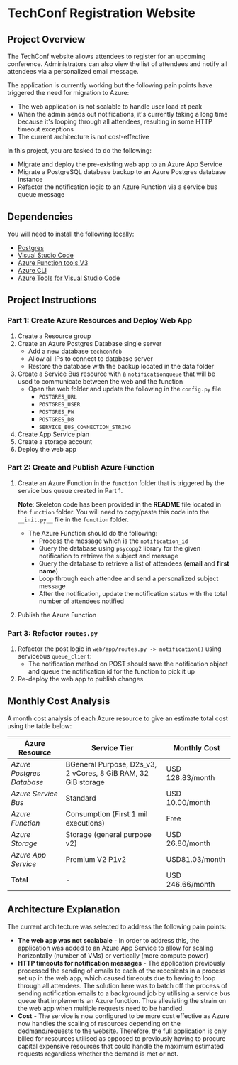 # TechConf Registration Website

## Project Overview
The TechConf website allows attendees to register for an upcoming conference. Administrators can also view the list of attendees and notify all attendees via a personalized email message.

The application is currently working but the following pain points have triggered the need for migration to Azure:
 - The web application is not scalable to handle user load at peak
 - When the admin sends out notifications, it's currently taking a long time because it's looping through all attendees, resulting in some HTTP timeout exceptions
 - The current architecture is not cost-effective 

In this project, you are tasked to do the following:
- Migrate and deploy the pre-existing web app to an Azure App Service
- Migrate a PostgreSQL database backup to an Azure Postgres database instance
- Refactor the notification logic to an Azure Function via a service bus queue message

## Dependencies

You will need to install the following locally:
- [Postgres](https://www.postgresql.org/download/)
- [Visual Studio Code](https://code.visualstudio.com/download)
- [Azure Function tools V3](https://docs.microsoft.com/en-us/azure/azure-functions/functions-run-local?tabs=windows%2Ccsharp%2Cbash#install-the-azure-functions-core-tools)
- [Azure CLI](https://docs.microsoft.com/en-us/cli/azure/install-azure-cli?view=azure-cli-latest)
- [Azure Tools for Visual Studio Code](https://marketplace.visualstudio.com/items?itemName=ms-vscode.vscode-node-azure-pack)

## Project Instructions

### Part 1: Create Azure Resources and Deploy Web App
1. Create a Resource group
2. Create an Azure Postgres Database single server
   - Add a new database `techconfdb`
   - Allow all IPs to connect to database server
   - Restore the database with the backup located in the data folder
3. Create a Service Bus resource with a `notificationqueue` that will be used to communicate between the web and the function
   - Open the web folder and update the following in the `config.py` file
      - `POSTGRES_URL`
      - `POSTGRES_USER`
      - `POSTGRES_PW`
      - `POSTGRES_DB`
      - `SERVICE_BUS_CONNECTION_STRING`
4. Create App Service plan
5. Create a storage account
6. Deploy the web app

### Part 2: Create and Publish Azure Function
1. Create an Azure Function in the `function` folder that is triggered by the service bus queue created in Part 1.

      **Note**: Skeleton code has been provided in the **README** file located in the `function` folder. You will need to copy/paste this code into the `__init.py__` file in the `function` folder.
      - The Azure Function should do the following:
         - Process the message which is the `notification_id`
         - Query the database using `psycopg2` library for the given notification to retrieve the subject and message
         - Query the database to retrieve a list of attendees (**email** and **first name**)
         - Loop through each attendee and send a personalized subject message
         - After the notification, update the notification status with the total number of attendees notified
2. Publish the Azure Function

### Part 3: Refactor `routes.py`
1. Refactor the post logic in `web/app/routes.py -> notification()` using servicebus `queue_client`:
   - The notification method on POST should save the notification object and queue the notification id for the function to pick it up
2. Re-deploy the web app to publish changes

## Monthly Cost Analysis
A month cost analysis of each Azure resource to give an estimate total cost using the table below:

| Azure Resource | Service Tier | Monthly Cost |
| ------------ | ------------ | ------------ |
| *Azure Postgres Database* |   BGeneral Purpose, D2s_v3, 2 vCores, 8 GiB RAM, 32 GiB storage   |    USD 128.83/month          |
| *Azure Service Bus*   |  Standard       |        USD 10.00/month      |
| *Azure Function* |       Consumption (First 1 mil executions)  |       Free       |
| *Azure Storage* |      Storage (general purpose v2) |       USD 26.80/month       |
| *Azure App Service* |     Premium V2 P1v2 |       USD81.03/month       |
| **Total** |  -  |       USD 246.66/month       |

## Architecture Explanation
The current architecture was selected to address the following pain points:
- **The web app was not scalabale** - In order to address this, the application was added to an Azure App Service to allow for scaling horizontally (number of VMs) or vertically (more compute power)
- **HTTP timeouts for notification messages** - The application previously processed the sending of emails to each of the recepients in a process set up in the web app, which caused timeouts due to having to loop through all attendees. The solution here was to batch off the process of sending notification emails to a background job by utilising a service bus queue that implements an Azure function. Thus alleviating the strain on the web app when multiple requests need to be handled.
- **Cost** - The service is now configured to be more cost effective as Azure now handles the scaling of resources depending on the dedmand/requests to the website. Therefore, the full application is only billed for resources utilised as opposed to previously having to procure capital expensive resources that could handle the maximum estimated requests regardless whether the demand is met or not.
